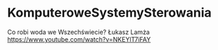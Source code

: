 ﻿# KomputeroweSystemySterowania
Co robi woda we Wszechświecie? Łukasz Lamża https://www.youtube.com/watch?v=NKEYlT7iFAY
